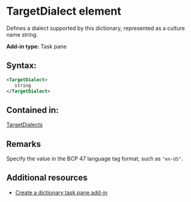 
# TargetDialect element
 Defines a dialect supported by this dictionary, represented as a culture name string.

 **Add-in type:** Task pane


## Syntax:


```XML
<TargetDialect>
   string 
</TargetDialect>
```


## Contained in:

[TargetDialects](../reference/manifest/targetdialects-element.md)


## Remarks

Specify the value in the BCP 47 language tag format, such as  `"en-US"`.


## Additional resources
<a name="MailAppDefineRules_AdditionalResources"> </a>


- [Create a dictionary task pane add-in](http://msdn.microsoft.com/library/80b91b8e-23c2-4077-8629-dd0a20c4defa%28Office.15%29.aspx)
    

